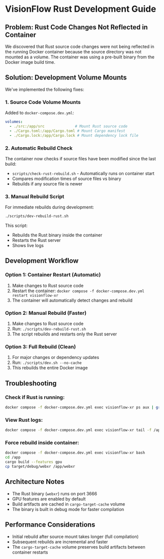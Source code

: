 # VisionFlow Rust Development Guide

## Problem: Rust Code Changes Not Reflected in Container

We discovered that Rust source code changes were not being reflected in the running Docker container because the source directory was not mounted as a volume. The container was using a pre-built binary from the Docker image build time.

## Solution: Development Volume Mounts

We've implemented the following fixes:

### 1. Source Code Volume Mounts

Added to `docker-compose.dev.yml`:
```yaml
volumes:
  - ./src:/app/src              # Mount Rust source code
  - ./Cargo.toml:/app/Cargo.toml # Mount Cargo manifest
  - ./Cargo.lock:/app/Cargo.lock # Mount dependency lock file
```

### 2. Automatic Rebuild Check

The container now checks if source files have been modified since the last build:
- `scripts/check-rust-rebuild.sh` - Automatically runs on container start
- Compares modification times of source files vs binary
- Rebuilds if any source file is newer

### 3. Manual Rebuild Script

For immediate rebuilds during development:
```bash
./scripts/dev-rebuild-rust.sh
```

This script:
- Rebuilds the Rust binary inside the container
- Restarts the Rust server
- Shows live logs

## Development Workflow

### Option 1: Container Restart (Automatic)
1. Make changes to Rust source code
2. Restart the container: `docker compose -f docker-compose.dev.yml restart visionflow-xr`
3. The container will automatically detect changes and rebuild

### Option 2: Manual Rebuild (Faster)
1. Make changes to Rust source code
2. Run: `./scripts/dev-rebuild-rust.sh`
3. The script rebuilds and restarts only the Rust server

### Option 3: Full Rebuild (Clean)
1. For major changes or dependency updates
2. Run: `./scripts/dev.sh --no-cache`
3. This rebuilds the entire Docker image

## Troubleshooting

### Check if Rust is running:
```bash
docker compose -f docker-compose.dev.yml exec visionflow-xr ps aux | grep webxr
```

### View Rust logs:
```bash
docker compose -f docker-compose.dev.yml exec visionflow-xr tail -f /app/logs/rust_server.log
```

### Force rebuild inside container:
```bash
docker compose -f docker-compose.dev.yml exec visionflow-xr bash
cd /app
cargo build --features gpu
cp target/debug/webxr /app/webxr
```

## Architecture Notes

- The Rust binary (`webxr`) runs on port 3666
- GPU features are enabled by default
- Build artifacts are cached in `cargo-target-cache` volume
- The binary is built in debug mode for faster compilation

## Performance Considerations

- Initial rebuild after source mount takes longer (full compilation)
- Subsequent rebuilds are incremental and faster
- The `cargo-target-cache` volume preserves build artifacts between container restarts